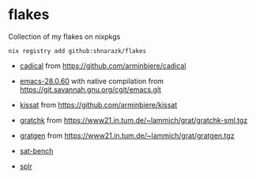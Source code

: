 # flakes
Collection of my flakes on nixpkgs

```
nix registry add github:shnarazk/flakes
```

- [cadical](http://fmv.jku.at/cadical) from https://github.com/arminbiere/cadical
- [emacs-28.0.60](https://www.gnu.org/software/emacs/) with native compilation from https://git.savannah.gnu.org/cgit/emacs.git
- [kissat](http://fmv.jku.at/kissat) from https://github.com/arminbiere/kissat
- [gratchk](https://www21.in.tum.de/~lammich/grat/) from https://www21.in.tum.de/~lammich/grat/gratchk-sml.tgz
- [gratgen](https://www21.in.tum.de/~lammich/grat/) from https://www21.in.tum.de/~lammich/grat/gratgen.tgz

- [sat-bench](https://github.com/shnarazk/SAT-bench)
- [splr](https://github.com/shnarazk/splr)
